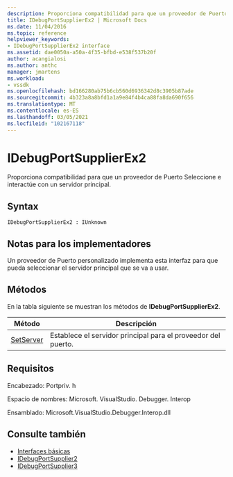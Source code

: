 ```yaml
---
description: Proporciona compatibilidad para que un proveedor de Puerto Seleccione e interactúe con un servidor principal.
title: IDebugPortSupplierEx2 | Microsoft Docs
ms.date: 11/04/2016
ms.topic: reference
helpviewer_keywords:
- IDebugPortSupplierEx2 interface
ms.assetid: dae0050a-a50a-4f35-bfbd-e538f537b20f
author: acangialosi
ms.author: anthc
manager: jmartens
ms.workload:
- vssdk
ms.openlocfilehash: bd166280ab75b6cb560d6936342d8c3905b87ade
ms.sourcegitcommit: 4b323a8a8bfd1a1a9e84f4b4ca88fa8da690f656
ms.translationtype: MT
ms.contentlocale: es-ES
ms.lasthandoff: 03/05/2021
ms.locfileid: "102167118"
---
```

# <a name="idebugportsupplierex2"></a>IDebugPortSupplierEx2
Proporciona compatibilidad para que un proveedor de Puerto Seleccione e interactúe con un servidor principal.

## <a name="syntax"></a>Syntax

```
IDebugPortSupplierEx2 : IUnknown
```

## <a name="notes-for-implementers"></a>Notas para los implementadores
 Un proveedor de Puerto personalizado implementa esta interfaz para que pueda seleccionar el servidor principal que se va a usar.

## <a name="methods"></a>Métodos
 En la tabla siguiente se muestran los métodos de **IDebugPortSupplierEx2**.

|Método|Descripción|
|------------|-----------------|
|[SetServer](../../../extensibility/debugger/reference/idebugportsupplierex2-setserver.md)|Establece el servidor principal para el proveedor del puerto.|

## <a name="requirements"></a>Requisitos
 Encabezado: Portpriv. h

 Espacio de nombres: Microsoft. VisualStudio. Debugger. Interop

 Ensamblado: Microsoft.VisualStudio.Debugger.Interop.dll

## <a name="see-also"></a>Consulte también
- [Interfaces básicas](../../../extensibility/debugger/reference/core-interfaces.md)
- [IDebugPortSupplier2](../../../extensibility/debugger/reference/idebugportsupplier2.md)
- [IDebugPortSupplier3](../../../extensibility/debugger/reference/idebugportsupplier3.md)
